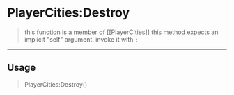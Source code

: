 # PlayerCities:Destroy
> this function is a member of [[PlayerCities]]
> this method expects an implicit "self" argument. invoke it with `:`
-----
## Usage
> PlayerCities:Destroy()
